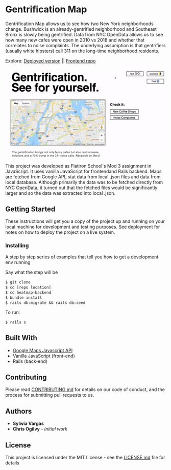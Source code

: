 # Gentrification Map

Gentrification Map allows us to see how two New York neighborhoods change. Bushwick is an already-gentrified neighborhood and Southeast Bronx is slowly being gentrified. Data from NYC OpenData allows us to see how many new cafes were open in 2010 vs 2018 and whether that correlates to noise complaints. The underlying assumption is that gentrifiers (usually white hipsters) call 311 on the long-time neighborhood residents. 

Explore:
[Deployed version](https://gentrification-map.firebaseapp.com/) || [Frontend repo](https://github.com/sylwiavargas/Gentrification-Map-Frontend)

![](gentrification-map.gif)

This project was developed as Flatiron School's Mod 3 assignment in JavaScript. It uses vanilla JavaScript for frontendand Rails backend. Maps are fetched from Google API, stat data from local .json files and data from local database. Although primarily the data was to be fetched directly from NYC OpenData, it turned out that the fetched files would be significantly larger and so the data was extracted into local .json.


## Getting Started

These instructions will get you a copy of the project up and running on your local machine for development and testing purposes. See deployment for notes on how to deploy the project on a live system.

### Installing

A step by step series of examples that tell you how to get a development env running

Say what the step will be

```
$ git clone
$ cd [repo location]
$ cd heatmap-backend
$ bundle install
$ rails db:migrate && rails db:seed
```

To run:

```
$ rails s
```

## Built With

* [Google Maps Javascript API](https://developers.google.com/maps/documentation/javascript/tutorial)
* Vanilla JavaScript (front-end)
* Rails (back-end)

## Contributing

Please read [CONTRIBUTING.md](https://github.com/sylwiavargas/Gentrification-Map-Frontend/blob/master/CONTRIBUTING.md) for details on our code of conduct, and the process for submitting pull requests to us.

## Authors

* **Sylwia Vargas**
* **Chris Ogilvy** - *Initial work*

## License

This project is licensed under the MIT License - see the [LICENSE.md](LICENSE.md) file for details
